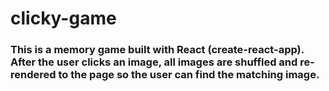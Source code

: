 # clicky-game

### This is a memory game built with React (create-react-app). After the user clicks an image, all images are shuffled and re-rendered to the page so the user can find the matching image.
